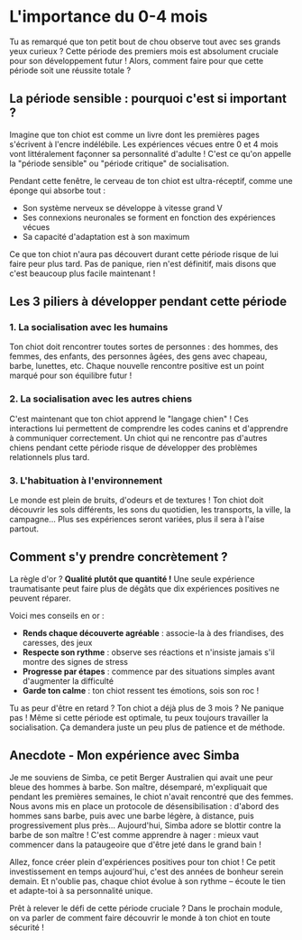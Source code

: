 # L'importance du 0-4 mois

Tu as remarqué que ton petit bout de chou observe tout avec ses grands yeux curieux ? Cette période des premiers mois est absolument cruciale pour son développement futur ! Alors, comment faire pour que cette période soit une réussite totale ?

## La période sensible : pourquoi c'est si important ?

Imagine que ton chiot est comme un livre dont les premières pages s'écrivent à l'encre indélébile. Les expériences vécues entre 0 et 4 mois vont littéralement façonner sa personnalité d'adulte ! C'est ce qu'on appelle la "période sensible" ou "période critique" de socialisation.

Pendant cette fenêtre, le cerveau de ton chiot est ultra-réceptif, comme une éponge qui absorbe tout :
- Son système nerveux se développe à vitesse grand V
- Ses connexions neuronales se forment en fonction des expériences vécues
- Sa capacité d'adaptation est à son maximum

Ce que ton chiot n'aura pas découvert durant cette période risque de lui faire peur plus tard. Pas de panique, rien n'est définitif, mais disons que c'est beaucoup plus facile maintenant !

## Les 3 piliers à développer pendant cette période

### 1. La socialisation avec les humains
Ton chiot doit rencontrer toutes sortes de personnes : des hommes, des femmes, des enfants, des personnes âgées, des gens avec chapeau, barbe, lunettes, etc. Chaque nouvelle rencontre positive est un point marqué pour son équilibre futur !

### 2. La socialisation avec les autres chiens
C'est maintenant que ton chiot apprend le "langage chien" ! Ces interactions lui permettent de comprendre les codes canins et d'apprendre à communiquer correctement. Un chiot qui ne rencontre pas d'autres chiens pendant cette période risque de développer des problèmes relationnels plus tard.

### 3. L'habituation à l'environnement
Le monde est plein de bruits, d'odeurs et de textures ! Ton chiot doit découvrir les sols différents, les sons du quotidien, les transports, la ville, la campagne... Plus ses expériences seront variées, plus il sera à l'aise partout.

## Comment s'y prendre concrètement ?

La règle d'or ? **Qualité plutôt que quantité !** Une seule expérience traumatisante peut faire plus de dégâts que dix expériences positives ne peuvent réparer.

Voici mes conseils en or :
- **Rends chaque découverte agréable** : associe-la à des friandises, des caresses, des jeux
- **Respecte son rythme** : observe ses réactions et n'insiste jamais s'il montre des signes de stress
- **Progresse par étapes** : commence par des situations simples avant d'augmenter la difficulté
- **Garde ton calme** : ton chiot ressent tes émotions, sois son roc !

Tu as peur d'être en retard ? Ton chiot a déjà plus de 3 mois ? Ne panique pas ! Même si cette période est optimale, tu peux toujours travailler la socialisation. Ça demandera juste un peu plus de patience et de méthode.

## Anecdote - Mon expérience avec Simba

Je me souviens de Simba, ce petit Berger Australien qui avait une peur bleue des hommes à barbe. Son maître, désemparé, m'expliquait que pendant les premières semaines, le chiot n'avait rencontré que des femmes. Nous avons mis en place un protocole de désensibilisation : d'abord des hommes sans barbe, puis avec une barbe légère, à distance, puis progressivement plus près... Aujourd'hui, Simba adore se blottir contre la barbe de son maître ! C'est comme apprendre à nager : mieux vaut commencer dans la pataugeoire que d'être jeté dans le grand bain !

Allez, fonce créer plein d'expériences positives pour ton chiot ! Ce petit investissement en temps aujourd'hui, c'est des années de bonheur serein demain. Et n'oublie pas, chaque chiot évolue à son rythme – écoute le tien et adapte-toi à sa personnalité unique.

Prêt à relever le défi de cette période cruciale ? Dans le prochain module, on va parler de comment faire découvrir le monde à ton chiot en toute sécurité ! 